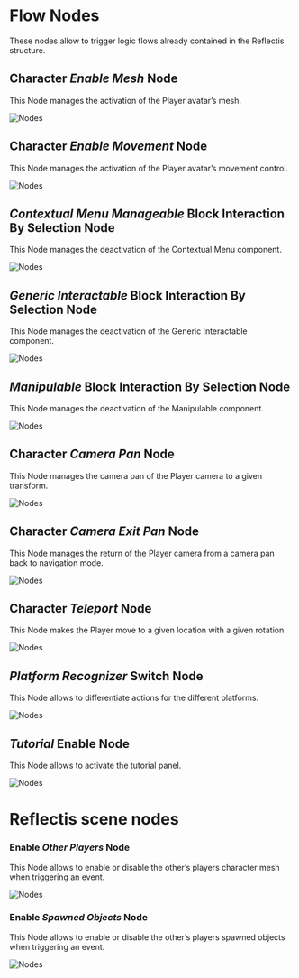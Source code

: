 ﻿---
sidebar_position: 3
---

# Flow Nodes

These nodes allow to trigger logic flows already contained in the Reflectis structure.

## Character *Enable Mesh* Node

This Node manages the activation of the Player avatar’s mesh.

![Nodes](/img/flow-nodes1.png)

## Character *Enable Movement* Node

This Node manages the activation of the Player avatar’s movement control.

![Nodes](/img/flow-nodes2.png)

## *Contextual Menu Manageable* Block Interaction By Selection Node

This Node manages the deactivation of the Contextual Menu component.

![Nodes](/img/flow-nodes3.png)

## *Generic Interactable* Block Interaction By Selection Node

This Node manages the deactivation of the Generic Interactable component. 

![Nodes](/img/flow-nodes4.png)

## *Manipulable* Block Interaction By Selection Node

This Node manages the deactivation of the Manipulable component.

![Nodes](/img/flow-nodes5.png)

## Character *Camera Pan* Node

This Node manages the camera pan of the Player camera to a given transform.

![Nodes](/img/flow-nodes6.png)

## Character *Camera Exit Pan* Node

This Node manages the return of the Player camera from a camera pan back to navigation mode.

![Nodes](/img/flow-nodes7.png)

## Character *Teleport* Node

This Node makes the Player move to a given location with a given rotation.

![Nodes](/img/flow-nodes8.png)

## *Platform Recognizer* Switch Node

This Node allows to differentiate actions for the different platforms. 

![Nodes](/img/flow-nodes9.png)

## *Tutorial* Enable Node

This Node allows to activate the tutorial panel.

![Nodes](/img/flow-nodes10.png)


# Reflectis scene nodes

### Enable *Other Players* Node

This Node allows to enable or disable the other’s players character mesh when triggering an event.

![Nodes](/img/scenenodes_1.png)

### Enable *Spawned Objects* Node

This Node allows to enable or disable the other’s players spawned objects when triggering an event.

![Nodes](/img/scenenodes_2.png)


